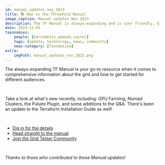 ```yaml
---
id: manual_updates_nov_2023
title: 📚 New in the ThreeFold Manual
image_caption: Manual updates Nov 2023
description: The TF Manual is always-expanding and is user friendly, dive in here to see whats new.
date: 2023-11-01
taxonomies:
    people: [bernadette_amanda_caster]
    tags: [update, technology, news, community]
    news-category: [foundation]
extra:
    imgPath: manual_updates_nov_2023.png
---
```



The always-expanding TF Manual is your go-to resource when it comes to comprehensive information about the grid and how to get started for different audiences.

<br/>

Take a look at what's new recently, including: GPU Farming, Nomad Clusters, the Pulumi Plugin, and some additions to the Q&A. There's been an update to the Terraform Installation Guide as well!

<br/>

- [Dig in for the details](https://forum.threefold.io/t/manual-updates-november-3-2023/4121)
- [Head straight to the manual](https://manual.grid.tf/intro/intro_readme.html)
- [Join the Grid Tester Community](https://t.me/threefoldtesting)

<br/>

*Thanks to those who contributed to these Manual updates!*